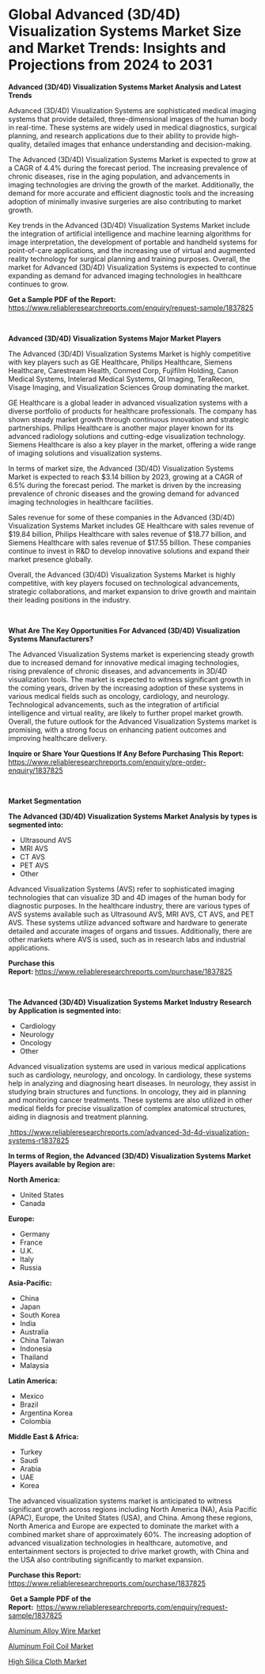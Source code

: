 <p><h1>Global Advanced (3D/4D) Visualization Systems Market Size and Market Trends: Insights and Projections from 2024 to 2031</h1></p><p><strong>Advanced (3D/4D) Visualization Systems Market Analysis and Latest Trends</strong></p>
<p><p>Advanced (3D/4D) Visualization Systems are sophisticated medical imaging systems that provide detailed, three-dimensional images of the human body in real-time. These systems are widely used in medical diagnostics, surgical planning, and research applications due to their ability to provide high-quality, detailed images that enhance understanding and decision-making.</p><p>The Advanced (3D/4D) Visualization Systems Market is expected to grow at a CAGR of 4.4% during the forecast period. The increasing prevalence of chronic diseases, rise in the aging population, and advancements in imaging technologies are driving the growth of the market. Additionally, the demand for more accurate and efficient diagnostic tools and the increasing adoption of minimally invasive surgeries are also contributing to market growth.</p><p>Key trends in the Advanced (3D/4D) Visualization Systems Market include the integration of artificial intelligence and machine learning algorithms for image interpretation, the development of portable and handheld systems for point-of-care applications, and the increasing use of virtual and augmented reality technology for surgical planning and training purposes. Overall, the market for Advanced (3D/4D) Visualization Systems is expected to continue expanding as demand for advanced imaging technologies in healthcare continues to grow.</p></p>
<p><strong>Get a Sample PDF of the Report:&nbsp;</strong> <a href="https://www.reliableresearchreports.com/enquiry/request-sample/1837825">https://www.reliableresearchreports.com/enquiry/request-sample/1837825</a></p>
<p>&nbsp;</p>
<p><strong>Advanced (3D/4D) Visualization Systems Major Market Players</strong></p>
<p><p>The Advanced (3D/4D) Visualization Systems Market is highly competitive with key players such as GE Healthcare, Philips Healthcare, Siemens Healthcare, Carestream Health, Conmed Corp, Fujifilm Holding, Canon Medical Systems, Intelerad Medical Systems, QI Imaging, TeraRecon, Visage Imaging, and Visualization Sciences Group dominating the market.</p><p>GE Healthcare is a global leader in advanced visualization systems with a diverse portfolio of products for healthcare professionals. The company has shown steady market growth through continuous innovation and strategic partnerships. Philips Healthcare is another major player known for its advanced radiology solutions and cutting-edge visualization technology. Siemens Healthcare is also a key player in the market, offering a wide range of imaging solutions and visualization systems.</p><p>In terms of market size, the Advanced (3D/4D) Visualization Systems Market is expected to reach $3.14 billion by 2023, growing at a CAGR of 6.5% during the forecast period. The market is driven by the increasing prevalence of chronic diseases and the growing demand for advanced imaging technologies in healthcare facilities.</p><p>Sales revenue for some of these companies in the Advanced (3D/4D) Visualization Systems Market includes GE Healthcare with sales revenue of $19.84 billion, Philips Healthcare with sales revenue of $18.77 billion, and Siemens Healthcare with sales revenue of $17.55 billion. These companies continue to invest in R&D to develop innovative solutions and expand their market presence globally.</p><p>Overall, the Advanced (3D/4D) Visualization Systems Market is highly competitive, with key players focused on technological advancements, strategic collaborations, and market expansion to drive growth and maintain their leading positions in the industry.</p></p>
<p>&nbsp;</p>
<p><strong>What Are The Key Opportunities For Advanced (3D/4D) Visualization Systems Manufacturers?</strong></p>
<p><p>The Advanced Visualization Systems market is experiencing steady growth due to increased demand for innovative medical imaging technologies, rising prevalence of chronic diseases, and advancements in 3D/4D visualization tools. The market is expected to witness significant growth in the coming years, driven by the increasing adoption of these systems in various medical fields such as oncology, cardiology, and neurology. Technological advancements, such as the integration of artificial intelligence and virtual reality, are likely to further propel market growth. Overall, the future outlook for the Advanced Visualization Systems market is promising, with a strong focus on enhancing patient outcomes and improving healthcare delivery.</p></p>
<p><strong>Inquire or Share Your Questions If Any Before Purchasing This Report:</strong> <a href="https://www.reliableresearchreports.com/enquiry/pre-order-enquiry/1837825">https://www.reliableresearchreports.com/enquiry/pre-order-enquiry/1837825</a></p>
<p>&nbsp;</p>
<p><strong>Market Segmentation</strong></p>
<p><strong>The Advanced (3D/4D) Visualization Systems Market Analysis by types is segmented into:</strong></p>
<p><ul><li>Ultrasound AVS</li><li>MRI AVS</li><li>CT AVS</li><li>PET AVS</li><li>Other</li></ul></p>
<p><p>Advanced Visualization Systems (AVS) refer to sophisticated imaging technologies that can visualize 3D and 4D images of the human body for diagnostic purposes. In the healthcare industry, there are various types of AVS systems available such as Ultrasound AVS, MRI AVS, CT AVS, and PET AVS. These systems utilize advanced software and hardware to generate detailed and accurate images of organs and tissues. Additionally, there are other markets where AVS is used, such as in research labs and industrial applications.</p></p>
<p><strong>Purchase this Report:&nbsp;</strong><a href="https://www.reliableresearchreports.com/purchase/1837825">https://www.reliableresearchreports.com/purchase/1837825</a></p>
<p>&nbsp;</p>
<p><strong>The Advanced (3D/4D) Visualization Systems Market Industry Research by Application is segmented into:</strong></p>
<p><ul><li>Cardiology</li><li>Neurology</li><li>Oncology</li><li>Other</li></ul></p>
<p><p>Advanced visualization systems are used in various medical applications such as cardiology, neurology, and oncology. In cardiology, these systems help in analyzing and diagnosing heart diseases. In neurology, they assist in studying brain structures and functions. In oncology, they aid in planning and monitoring cancer treatments. These systems are also utilized in other medical fields for precise visualization of complex anatomical structures, aiding in diagnosis and treatment planning.</p></p>
<p><a href="https://www.reliableresearchreports.com/advanced-3d-4d-visualization-systems-r1837825">&nbsp;https://www.reliableresearchreports.com/advanced-3d-4d-visualization-systems-r1837825</a></p>
<p><strong>In terms of Region, the Advanced (3D/4D) Visualization Systems Market Players available by Region are:</strong></p>
<p>
    <p> <strong> North America: </strong>
        <ul>
            <li>United States</li>
            <li>Canada</li>
        </ul>
        </p> 
    <p> <strong> Europe: </strong>
        <ul>
            <li>Germany</li>
            <li>France</li>
            <li>U.K.</li>
            <li>Italy</li>
            <li>Russia</li>
        </ul>
        </p> 
    <p> <strong> Asia-Pacific: </strong>
        <ul>
            <li>China</li>
            <li>Japan</li>
            <li>South Korea</li>
            <li>India</li>
            <li>Australia</li>
            <li>China Taiwan</li>
            <li>Indonesia</li>
            <li>Thailand</li>
            <li>Malaysia</li>
        </ul>
        </p> 
    <p> <strong> Latin America: </strong>
        <ul>
            <li>Mexico</li>
            <li>Brazil</li>
            <li>Argentina Korea</li>
            <li>Colombia</li>
        </ul>
        </p> 
    <p> <strong> Middle East & Africa: </strong>
        <ul>
            <li>Turkey</li>
            <li>Saudi</li>
            <li>Arabia</li>
            <li>UAE</li>
            <li>Korea</li>
        </ul>
    </p>
    </p>
<p><p>The advanced visualization systems market is anticipated to witness significant growth across regions including North America (NA), Asia Pacific (APAC), Europe, the United States (USA), and China. Among these regions, North America and Europe are expected to dominate the market with a combined market share of approximately 60%. The increasing adoption of advanced visualization technologies in healthcare, automotive, and entertainment sectors is projected to drive market growth, with China and the USA also contributing significantly to market expansion.</p></p>
<p><strong>Purchase this Report: </strong><a href="https://www.reliableresearchreports.com/purchase/1837825">https://www.reliableresearchreports.com/purchase/1837825</a></p>
<p>&nbsp;<strong>Get a Sample PDF of the Report:&nbsp;&nbsp;</strong><a href="https://www.reliableresearchreports.com/enquiry/request-sample/1837825">https://www.reliableresearchreports.com/enquiry/request-sample/1837825</a></p>
<p><strong></strong></p>
<p><p><a href="https://unruly-ladybug-44b.notion.site/Aluminum-Alloy-Wire-Market-Trends-and-Market-Analysis-forecasted-for-period-2024-2031-edbadb000f4248b0b099f84992543ef8">Aluminum Alloy Wire Market</a></p><p><a href="https://silk-columnist-571.notion.site/Aluminum-Foil-Coil-Market-Comprehensive-Assessment-by-Type-Application-and-Geography-347754eaa6b0495dbdcc46266c5eb132">Aluminum Foil Coil Market</a></p><p><a href="https://cat-emmental-94b.notion.site/High-Silica-Cloth-Market-Exploring-Market-Share-Market-Trends-and-Future-Growth-261f4521bca24d6986931e3591e51c8a">High Silica Cloth Market</a></p></p>